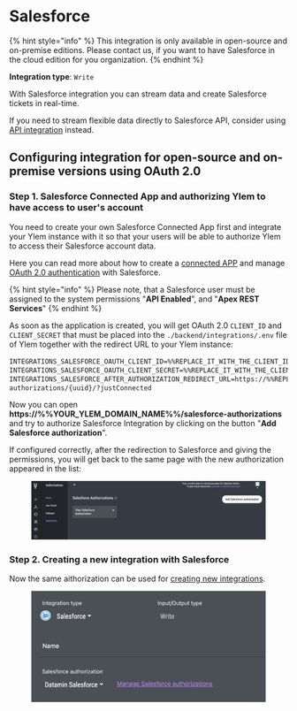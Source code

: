# Salesforce

{% hint style="info" %}
This integration is only available in open-source and on-premise editions. Please contact us, if you want to have Salesforce in the cloud edition for you organization.
{% endhint %}

**Integration type**:  `Write`

With Salesforce integration you can stream data and create Salesforce tickets in real-time.

If you need to stream flexible data directly to Salesforce API, consider using [API integration](apis.md) instead.

## Configuring integration for open-source and on-premise versions using OAuth 2.0

### Step 1. Salesforce Connected App and authorizing Ylem to have access to user's account

You need to create your own Salesforce Connected App first and integrate your Ylem instance with it so that your users will be able to authorize Ylem to access their Salesforce account data.

Here you can read more about how to create a [connected APP](https://help.salesforce.com/s/articleView?id=sf.connected\_app\_create.htm\&type=5) and manage [OAuth 2.0 authentication](https://help.salesforce.com/s/articleView?id=sf.remoteaccess\_authenticate.htm\&type=5) with Salesforce.

{% hint style="info" %}
Please note, that a Salesforce user must be assigned to the system permissions "**API Enabled**", and "**Apex REST Services**"
{% endhint %}

As soon as the application is created, you will get OAuth 2.0 `CLIENT_ID` and `CLIENT_SECRET` that must be placed into the `./backend/integrations/.env` file of Ylem together with the redirect URL to your Ylem instance:

```
INTEGRATIONS_SALESFORCE_OAUTH_CLIENT_ID=%%REPLACE_IT_WITH_THE_CLIENT_ID_OF_YOUR_APP%%
INTEGRATIONS_SALESFORCE_OAUTH_CLIENT_SECRET=%%REPLACE_IT_WITH_THE_CLIENT_SECRET_OF_YOUR_APP%%
INTEGRATIONS_SALESFORCE_AFTER_AUTHORIZATION_REDIRECT_URL=https://%%REPLACE_IT_WITH_THE_DOMAIN_NAME_OF_YOUR_YLEM_INSTANCE%%/salesforce-authorizations/{uuid}/?justConnected
```

Now you can open **https://%%YOUR\_YLEM\_DOMAIN\_NAME%%/salesforce-authorizations** and try to authorize Salesforce Integration by clicking on the button "**Add Salesforce authorization**".&#x20;

If configured correctly, after the redirection to Salesforce and giving the permissions, you will get back to the same page with the new authorization appeared in the list:

<figure><img src="../../.gitbook/assets/Screenshot 2024-09-23 at 17.39.19.png" alt=""><figcaption></figcaption></figure>

### Step 2. Creating a new integration with Salesforce

Now the same aithorization can be used for [creating new integrations](https://app.datamin.io/integrations).&#x20;

<figure><img src="../../.gitbook/assets/Screenshot 2024-04-23 at 19.01.22.png" alt=""><figcaption></figcaption></figure>
